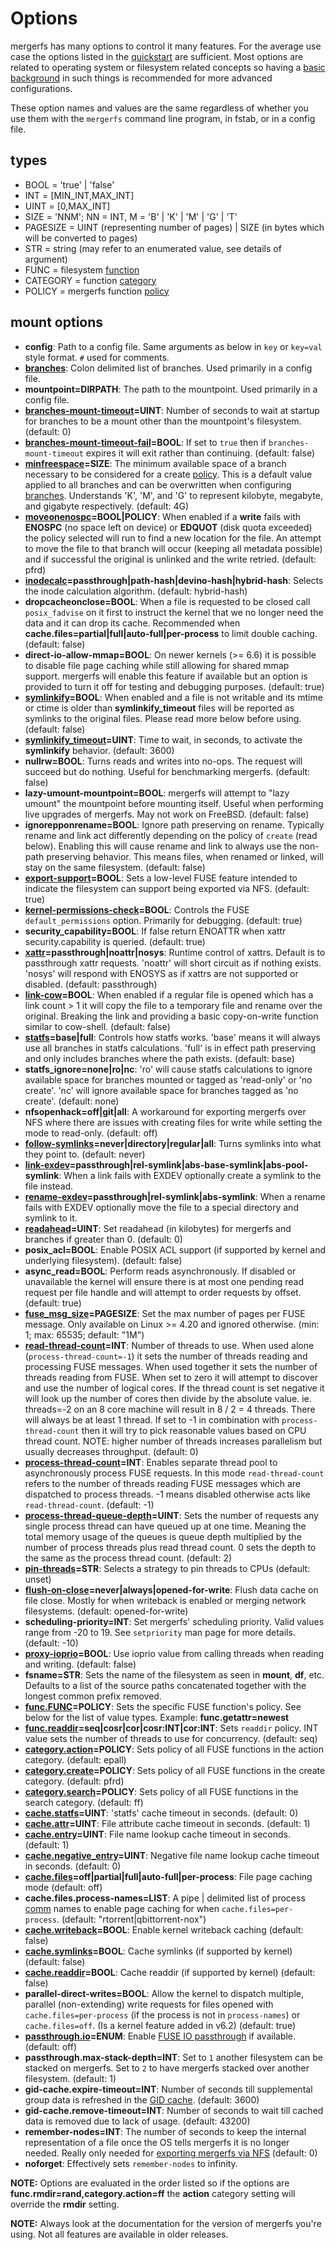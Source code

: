 # Options

mergerfs has many options to control it many features. For the average
use case the options listed in the [quickstart](../quickstart.md) are
sufficient. Most options are related to operating system or filesystem
related concepts so having a [basic
background](../intro_to_filesystems.md) in such things is recommended
for more advanced configurations.

These option names and values are the same regardless of whether you
use them with the `mergerfs` command line program, in fstab, or in a
config file.


## types

* BOOL = 'true' | 'false'
* INT = [MIN_INT,MAX_INT]
* UINT = [0,MAX_INT]
* SIZE = 'NNM'; NN = INT, M = 'B' | 'K' | 'M' | 'G' | 'T'
* PAGESIZE = UINT (representing number of pages) | SIZE (in bytes
  which will be converted to pages)
* STR = string (may refer to an enumerated value, see details of
  argument)
* FUNC = filesystem [function](functions_categories_policies.md)
* CATEGORY = function [category](functions_categories_policies.md)
* POLICY = mergerfs function [policy](functions_categories_policies.md)


## mount options

* **config**: Path to a config file. Same arguments as below in
  `key` or `key=val` style format. `#` used for comments.
* **[branches](branches.md)**: Colon delimited list of branches. Used
  primarily in a config file.
* **mountpoint=DIRPATH**: The path to the mountpoint. Used primarily
  in a config file.
* **[branches-mount-timeout](branches-mount-timeout.md)=UINT**: Number
  of seconds to wait at startup for branches to be a mount other than
  the mountpoint's filesystem. (default: 0)
* **[branches-mount-timeout-fail](branches-mount-timeout.md#branches-mount-timeout-fail)=BOOL**:
  If set to `true` then if `branches-mount-timeout` expires it will
  exit rather than continuing. (default: false)
* **[minfreespace](minfreespace.md)=SIZE**: The minimum available
  space of a branch necessary to be considered for a create
  [policy](functions_categories_policies.md). This is a default value
  applied to all branches and can be overwritten when configuring
  [branches](branches.md). Understands 'K', 'M', and 'G' to represent
  kilobyte, megabyte, and gigabyte respectively. (default: 4G)
* **[moveonenospc](moveonenospc.md)=BOOL|POLICY**: When enabled if a
  **write** fails with **ENOSPC** (no space left on device) or
  **EDQUOT** (disk quota exceeded) the policy selected will run to
  find a new location for the file. An attempt to move the file to
  that branch will occur (keeping all metadata possible) and if
  successful the original is unlinked and the write retried. (default:
  pfrd)
* **[inodecalc](inodecalc.md)=passthrough|path-hash|devino-hash|hybrid-hash**:
  Selects the inode calculation algorithm. (default: hybrid-hash)
* **dropcacheonclose=BOOL**: When a file is requested to be closed
  call `posix_fadvise` on it first to instruct the kernel that we no
  longer need the data and it can drop its cache. Recommended when
  **cache.files=partial|full|auto-full|per-process** to limit double
  caching. (default: false)
* **direct-io-allow-mmap=BOOL**: On newer kernels (>= 6.6) it is
  possible to disable file page caching while still allowing for
  shared mmap support. mergerfs will enable this feature if available
  but an option is provided to turn it off for testing and debugging
  purposes. (default: true)
* **[symlinkify](symlinkify.md)=BOOL**: When enabled and a file is not
  writable and its mtime or ctime is older than **symlinkify_timeout**
  files will be reported as symlinks to the original files. Please
  read more below before using. (default: false)
* **[symlinkify_timeout](symlinkify.md)=UINT**: Time to wait, in
  seconds, to activate the **symlinkify** behavior. (default: 3600)
* **nullrw=BOOL**: Turns reads and writes into no-ops. The request
  will succeed but do nothing. Useful for benchmarking
  mergerfs. (default: false)
* **lazy-umount-mountpoint=BOOL**: mergerfs will attempt to "lazy
  umount" the mountpoint before mounting itself. Useful when
  performing live upgrades of mergerfs. May not work on
  FreeBSD. (default: false)
* **ignorepponrename=BOOL**: Ignore path preserving on
  rename. Typically rename and link act differently depending on the
  policy of `create` (read below). Enabling this will cause rename and
  link to always use the non-path preserving behavior. This means
  files, when renamed or linked, will stay on the same
  filesystem. (default: false)
* **[export-support](export-support.md)=BOOL**: Sets a low-level FUSE
  feature intended to indicate the filesystem can support being
  exported via NFS. (default: true)
* **[kernel-permissions-check](kernel-permissions-check.md)=BOOL**:
  Controls the FUSE `default_permissions` option. Primarily for
  debugging. (default: true)
* **security_capability=BOOL**: If false return ENOATTR when xattr
  security.capability is queried. (default: true)
* **[xattr](xattr.md)=passthrough|noattr|nosys**: Runtime control of
  xattrs. Default is to passthrough xattr requests. 'noattr' will
  short circuit as if nothing exists. 'nosys' will respond with ENOSYS
  as if xattrs are not supported or disabled. (default: passthrough)
* **[link-cow](link_cow.md)=BOOL**: When enabled if a regular file is
  opened which has a link count > 1 it will copy the file to a
  temporary file and rename over the original. Breaking the link and
  providing a basic copy-on-write function similar to
  cow-shell. (default: false)
* **[statfs](statfs.md)=base|full**: Controls how statfs works. 'base'
  means it will always use all branches in statfs calculations. 'full'
  is in effect path preserving and only includes branches where the
  path exists. (default: base)
* **statfs_ignore=none|ro|nc**: 'ro' will cause statfs calculations to
  ignore available space for branches mounted or tagged as 'read-only'
  or 'no create'. 'nc' will ignore available space for branches tagged
  as 'no create'. (default: none)
* **nfsopenhack=off|git|all**: A workaround for exporting mergerfs
  over NFS where there are issues with creating files for write while
  setting the mode to read-only. (default: off)
* **[follow-symlinks](follow-symlinks.md)=never|directory|regular|all**:
  Turns symlinks into what they point to. (default: never)
* **[link-exdev](link-exdev.md)=passthrough|rel-symlink|abs-base-symlink|abs-pool-symlink**:
  When a link fails with EXDEV optionally create a symlink to the file
  instead.
* **[rename-exdev](rename-exdev.md)=passthrough|rel-symlink|abs-symlink**:
  When a rename fails with EXDEV optionally move the file to a special
  directory and symlink to it.
* **[readahead](readahead.md)=UINT**: Set readahead (in kilobytes) for
  mergerfs and branches if greater than 0. (default: 0)
* **posix_acl=BOOL**: Enable POSIX ACL support (if supported by kernel
  and underlying filesystem). (default: false)
* **async_read=BOOL**: Perform reads asynchronously. If disabled or
  unavailable the kernel will ensure there is at most one pending read
  request per file handle and will attempt to order requests by
  offset. (default: true)
* **[fuse_msg_size](fuse_msg_size.md)=PAGESIZE**: Set the max number of
  pages per FUSE message. Only available on Linux >= 4.20 and ignored
  otherwise. (min: 1; max: 65535; default: "1M")
* **[read-thread-count](threads.md)=INT**: Number of threads to
  use. When used alone (`process-thread-count=-1`) it sets the number
  of threads reading and processing FUSE messages. When used together
  it sets the number of threads reading from FUSE. When set to zero it
  will attempt to discover and use the number of logical cores. If the
  thread count is set negative it will look up the number of cores
  then divide by the absolute value. ie. threads=-2 on an 8 core
  machine will result in 8 / 2 = 4 threads. There will always be at
  least 1 thread. If set to -1 in combination with
  `process-thread-count` then it will try to pick reasonable values
  based on CPU thread count. NOTE: higher number of threads increases
  parallelism but usually decreases throughput. (default: 0)
* **[process-thread-count](threads.md)=INT**: Enables separate thread
  pool to asynchronously process FUSE requests. In this mode
  `read-thread-count` refers to the number of threads reading FUSE
  messages which are dispatched to process threads. -1 means disabled
  otherwise acts like `read-thread-count`. (default: -1)
* **[process-thread-queue-depth](threads.md)=UINT**: Sets the number
  of requests any single process thread can have queued up at one
  time. Meaning the total memory usage of the queues is queue depth
  multiplied by the number of process threads plus read thread
  count. 0 sets the depth to the same as the process thread
  count. (default: 2)
* **[pin-threads](pin-threads.md)=STR**: Selects a strategy to pin
  threads to CPUs (default: unset)
* **[flush-on-close](flush-on-close.md)=never|always|opened-for-write**:
  Flush data cache on file close. Mostly for when writeback is enabled
  or merging network filesystems. (default: opened-for-write)
* **scheduling-priority=INT**: Set mergerfs' scheduling
  priority. Valid values range from -20 to 19. See `setpriority` man
  page for more details. (default: -10)
* **[proxy-ioprio](proxy-ioprio.md)=BOOL**: Use ioprio value from
  calling threads when reading and writing. (default: false)
* **fsname=STR**: Sets the name of the filesystem as seen in
  **mount**, **df**, etc. Defaults to a list of the source paths
  concatenated together with the longest common prefix removed.
* **[func.FUNC](functions_categories_policies.md)=POLICY**: Sets the
  specific FUSE function's policy. See below for the list of value
  types. Example: **func.getattr=newest**
* **[func.readdir](func_readdir.md)=seq|cosr|cor|cosr:INT|cor:INT**:
  Sets `readdir` policy. INT value sets the number of threads to use
  for concurrency. (default: seq)
* **[category.action](functions_categories_policies.md)=POLICY**: Sets
  policy of all FUSE functions in the action category. (default:
  epall)
* **[category.create](functions_categories_policies.md)=POLICY**: Sets
  policy of all FUSE functions in the create category. (default:
  pfrd)
* **[category.search](functions_categories_policies.md)=POLICY**: Sets
  policy of all FUSE functions in the search category. (default: ff)
* **[cache.statfs](cache.md#cachestatfs)=UINT**: 'statfs' cache
  timeout in seconds. (default: 0)
* **[cache.attr](cache.md#cacheattr)=UINT**: File attribute cache
  timeout in seconds. (default: 1)
* **[cache.entry](cache.md#cacheentry)=UINT**: File name lookup cache
  timeout in seconds. (default: 1)
* **[cache.negative_entry](cache.md#cachenegative_entry)=UINT**:
  Negative file name lookup cache timeout in seconds. (default: 0)
* **[cache.files](cache.md#cachefiles)=off|partial|full|auto-full|per-process**:
  File page caching mode (default: off)
* **cache.files.process-names=LIST**: A pipe | delimited list of
  process [comm](https://man7.org/linux/man-pages/man5/proc.5.html)
  names to enable page caching for when
  `cache.files=per-process`. (default: "rtorrent|qbittorrent-nox")
* **[cache.writeback](cache.md#cachewriteback)=BOOL**: Enable kernel
  writeback caching (default: false)
* **[cache.symlinks](cache.md#cachesymlinks)=BOOL**: Cache symlinks (if
  supported by kernel) (default: false)
* **[cache.readdir](cache.md#cachereaddir)=BOOL**: Cache readdir (if
  supported by kernel) (default: false)
* **parallel-direct-writes=BOOL**: Allow the kernel to dispatch
  multiple, parallel (non-extending) write requests for files opened
  with `cache.files=per-process` (if the process is not in
  `process-names`) or `cache.files=off`. (Is a kernel feature added in
  v6.2) (default: true)
* **[passthrough.io](passthrough.md)=ENUM**: Enable [FUSE IO
  passthrough](https://kernelnewbies.org/Linux_6.9#Faster_FUSE_I.2FO)
  if available. (default: off)
* **passthrough.max-stack-depth=INT**: Set to `1` another filesystem
  can be stacked on mergerfs. Set to `2` to have mergerfs stacked over
  another filesystem. (default: 1)
* **gid-cache.expire-timeout=INT**: Number of seconds till
  supplemental group data is refreshed in the [GID
  cache](../known_issues_bugs.md#supplemental-user-groups). (default:
  3600)
* **gid-cache.remove-timeout=INT**: Number of seconds to wait till
  cached data is removed due to lack of usage. (default: 43200)
* **remember-nodes=INT**: The number of seconds to keep the internal
  representation of a file once the OS tells mergerfs it is no longer
  needed. Really only needed for [exporting mergerfs via
  NFS](../remote_filesystems.md) (default: 0)
* **noforget**: Effectively sets `remember-nodes` to infinity.

**NOTE:** Options are evaluated in the order listed so if the options
are **func.rmdir=rand,category.action=ff** the **action** category
setting will override the **rmdir** setting.

**NOTE:** Always look at the documentation for the version of mergerfs
you're using. Not all features are available in older releases.
